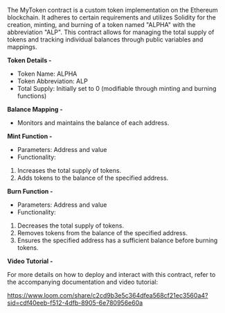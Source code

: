 The MyToken contract is a custom token implementation on the Ethereum blockchain. It adheres to certain requirements and utilizes Solidity for the creation, minting, and burning of a token named "ALPHA" with the abbreviation "ALP". This contract allows for managing the total supply of tokens and tracking individual balances through public variables and mappings.

**Token Details -**

- Token Name: ALPHA<br/>
- Token Abbreviation: ALP<br/>
- Total Supply: Initially set to 0 (modifiable through minting and burning functions)

**Balance Mapping -**

- Monitors and maintains the balance of each address.

**Mint Function -**

- Parameters: Address and value<br/>
- Functionality:<br/>
1. Increases the total supply of tokens.<br/>
2. Adds tokens to the balance of the specified address.

**Burn Function -**

- Parameters: Address and value<br/>
- Functionality:<br/>
1. Decreases the total supply of tokens.<br/>
2. Removes tokens from the balance of the specified address.<br/>
3. Ensures the specified address has a sufficient balance before burning tokens.

**Video Tutorial -**

For more details on how to deploy and interact with this contract, refer to the accompanying documentation and video tutorial:


https://www.loom.com/share/c2cd9b3e5c364dfea568cf21ec3560a4?sid=cdf40eeb-f512-4dfb-8905-6e780956e60a 
